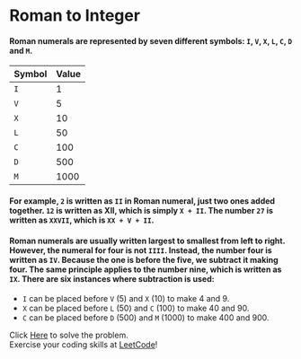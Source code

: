 # Roman to Integer

#### Roman numerals are represented by seven different symbols: `I`, `V`, `X`, `L`, `C`, `D` and `M`.

| Symbol | Value
|--------|------
| `I` | 1
| `V` | 5
| `X` | 10
| `L` | 50
| `C` | 100
| `D` | 500
| `M` | 1000

#### For example, `2` is written as `II` in Roman numeral, just two ones added together. `12` is written as XII, which is simply `X + II`. The number `27` is written as `XXVII`, which is `XX + V + II`.

#### Roman numerals are usually written largest to smallest from left to right. However, the numeral for four is not `IIII`. Instead, the number four is written as `IV`. Because the one is before the five, we subtract it making four. The same principle applies to the number nine, which is written as `IX`. There are six instances where subtraction is used:

- `I` can be placed before `V` (5) and `X` (10) to make 4 and 9. 
- `X` can be placed before `L` (50) and `C` (100) to make 40 and 90. 
- `C` can be placed before `D` (500) and `M` (1000) to make 400 and 900.

Click [Here](https://leetcode.com/problems/roman-to-integer/) to solve the problem.<br>
Exercise your coding skills at [LeetCode](https://leetcode.com)!
